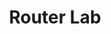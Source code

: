 ---
layout: single
title: "Router Lab"
permalink: /network-lectures/l7-router-lab
toc: true
breadcrumbs: true
sidebar:
  - title: "Lectures"
    image: /assets/images/logo.png
    image_alt: "image"
    nav: network-lectures
taxonomy: markup
---